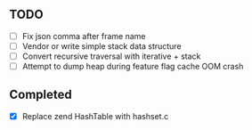 ## TODO
- [ ] Fix json comma after frame name
- [ ] Vendor or write simple stack data structure
- [ ] Convert recursive traversal with iterative + stack
- [ ] Attempt to dump heap during feature flag cache OOM crash

## Completed
- [x] Replace zend HashTable with hashset.c
